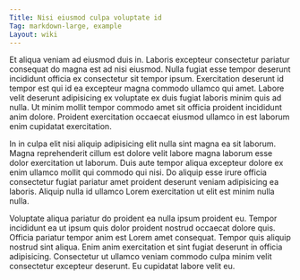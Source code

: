 ```yaml
---
Title: Nisi eiusmod culpa voluptate id
Tag: markdown-large, example
Layout: wiki
---
```

Et aliqua veniam ad eiusmod duis in. Laboris excepteur consectetur pariatur consequat do magna est ad nisi eiusmod. Nulla fugiat esse tempor deserunt incididunt officia ex consectetur sit tempor ipsum. Exercitation deserunt id tempor est qui id ea excepteur magna commodo ullamco qui amet. Labore velit deserunt adipisicing ex voluptate ex duis fugiat laboris minim quis ad nulla. Ut minim mollit tempor commodo amet sit officia proident incididunt anim dolore. Proident exercitation occaecat eiusmod ullamco in est laborum enim cupidatat exercitation.

In in culpa elit nisi aliquip adipisicing elit nulla sint magna ea sit laborum. Magna reprehenderit cillum est dolore velit labore magna laborum esse dolor exercitation ut laborum. Duis aute tempor aliqua excepteur dolore ex enim ullamco mollit qui commodo qui nisi. Do aliquip esse irure officia consectetur fugiat pariatur amet proident deserunt veniam adipisicing ea laboris. Aliquip nulla id ullamco Lorem exercitation ut elit est minim nulla nulla.

Voluptate aliqua pariatur do proident ea nulla ipsum proident eu. Tempor incididunt ea ut ipsum quis dolor proident nostrud occaecat dolore quis. Officia pariatur tempor anim est Lorem amet consequat. Tempor quis aliquip nostrud sint aliqua. Enim anim exercitation et sint fugiat deserunt in officia adipisicing. Consectetur ut ullamco veniam commodo culpa minim velit consectetur excepteur deserunt. Eu cupidatat labore velit eu.